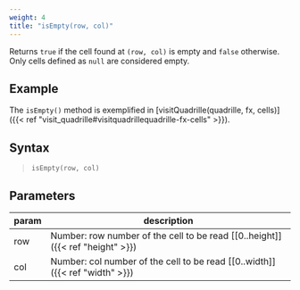 ```yaml
---
weight: 4
title: "isEmpty(row, col)"
---
```


Returns `true` if the cell found at `(row, col)` is empty and `false` otherwise. Only cells defined as `null` are considered empty.

## Example

The `isEmpty()` method is exemplified in [visitQuadrille(quadrille, fx, cells)]({{< ref "visit_quadrille#visitquadrillequadrille-fx-cells" >}}).

## Syntax

> `isEmpty(row, col)`

## Parameters

| param    | description                                                                     |
|----------|---------------------------------------------------------------------------------|
| row      | Number: row number of the cell to be read [\[0..height\]]({{< ref "height" >}}) |
| col      | Number: col number of the cell to be read [\[0..width\]]({{< ref "width" >}})   |
